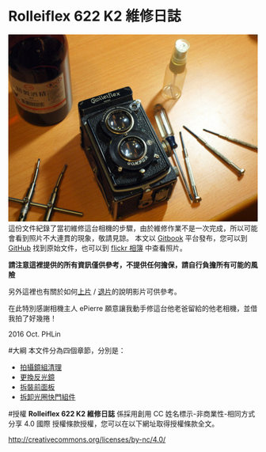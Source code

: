 # Rolleiflex 622 K2 維修日誌

![](../images/P1090459.JPG)
這份文件紀錄了當初維修這台相機的步驟，由於維修作業不是一次完成，所以可能會看到照片不大連貫的現象，敬請見諒。
本文以 [Gitbook](https://cypresslin.gitbooks.io/rolleiflex-622-repair/content/) 平台發布，您可以到 [GitHub](https://github.com/Cypresslin/book-repair-rolleiflex622) 找到原始文件，也可以到 [flickr 相簿](https://www.flickr.com/photos/57342563@N00/albums/72157672119064724) 中查看照片。

**請注意這裡提供的所有資訊僅供參考，不提供任何擔保，請自行負擔所有可能的風險**

另外這裡也有關於如何[上片](https://youtu.be/vM9XcC0Qwdc) / [退片](https://youtu.be/Zn-e0FLdRuc)的說明影片可供參考。

在此特別感謝相機主人 ePierre 願意讓我動手修這台他老爸留給的他老相機，並借我拍了好幾捲！

2016 Oct. PHLin

#大綱
本文件分為四個章節，分別是：
* [拍攝鏡組清理](lens_cleaning.md)
* [更換反光鏡](mirror_replacement.md)
* [拆裝前面板](front_plate.md)
* [拆卸光圈快門組件](disassemble_compur.md)

#授權
**Rolleiflex 622 K2 維修日誌** 係採用創用 CC 姓名標示-非商業性-相同方式分享 4.0 國際 授權條款授權，您可以在以下網址取得授權條款全文。

http://creativecommons.org/licenses/by-nc/4.0/
